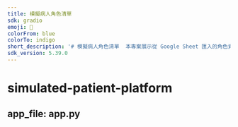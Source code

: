 ```yaml
---
title: 模擬病人角色清單
sdk: gradio
emoji: 👀
colorFrom: blue
colorTo: indigo
short_description: '# 模擬病人角色清單  本專案展示從 Google Sheet 匯入的角色資料，並透過 `roles.json` 自動同'
sdk_version: 5.39.0
---
```

# simulated-patient-platform
app_file: app.py
---

